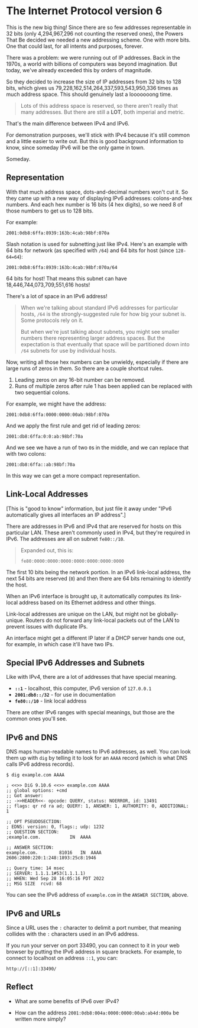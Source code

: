 # The Internet Protocol version 6

This is the new big thing! Since there are so few addresses
representable in 32 bits (only 4,294,967,296 not counting the reserved
ones), the Powers That Be decided we needed a new addressing scheme. One
with more bits. One that could last, for all intents and purposes,
forever.

There was a problem: we were running out of IP addresses. Back in the
1970s, a world with billions of computers was beyond imagination. But
today, we've already exceeded this by orders of magnitude.

So they decided to increase the size of IP addresses from 32 bits to 128
bits, which gives us 79,228,162,514,264,337,593,543,950,336 times as
much address space. This should genuinely last a looooooong time.

> Lots of this address space is reserved, so there aren't really that
> many addresses. But there are still a **LOT**, both imperial and
> metric.

That's the main difference between IPv4 and IPv6.

For demonstration purposes, we'll stick with IPv4 because it's still
common and a little easier to write out. But this is good background
information to know, since someday IPv6 will be the only game in town.

Someday.

## Representation

With that much address space, dots-and-decimal numbers won't cut it.  So
they came up with a new way of displaying IPv6 addresses: colons-and-hex
numbers. And each hex number is 16 bits (4 hex digits), so we need 8 of
those numbers to get us to 128 bits.

For example:

``` {.default}
2001:0db8:6ffa:8939:163b:4cab:98bf:070a
```

Slash notation is used for subnetting just like IPv4. Here's an example
with 64 bits for network (as specified with `/64`) and 64 bits for host
(since `128-64=64`):

``` {.default}
2001:0db8:6ffa:8939:163b:4cab:98bf:070a/64
```

64 bits for host! That means this subnet can have
18,446,744,073,709,551,616 hosts!

There's a lot of space in an IPv6 address!

> When we're talking about standard IPv6 addresses for particular hosts,
> `/64` is the strongly-suggested rule for how big your subnet is. Some
> protocols rely on it.
> 
> But when we're just talking about subnets, you might see smaller
> numbers there representing larger address spaces. But the expectation
> is that eventually that space will be partitioned down into `/64`
> subnets for use by individual hosts.

Now, writing all those hex numbers can be unwieldy, especially if there
are large runs of zeros in them. So there are a couple shortcut rules.

1. Leading zeros on any 16-bit number can be removed.
2. Runs of multiple zeros after rule 1 has been applied can be replaced
   with two sequential colons.

For example, we might have the address:

``` {.default}
2001:0db8:6ffa:0000:0000:00ab:98bf:070a
```

And we apply the first rule and get rid of leading zeros:

``` {.default}
2001:db8:6ffa:0:0:ab:98bf:70a
```

And we see we have a run of two `0`s in the middle, and we can replace
that with two colons:

``` {.default}
2001:db8:6ffa::ab:98bf:70a
```

In this way we can get a more compact representation.

## Link-Local Addresses

[This is "good to know" information, but just file it away under "IPv6
automatically gives all interfaces an IP address".]

There are addresses in IPv6 and IPv4 that are reserved for hosts on this
particular LAN. These aren't commonly used in IPv4, but they're required
in IPv6. The addresses are all on subnet `fe80::/10`.

> Expanded out, this is:
> ``` {.default}
> fe80:0000:0000:0000:0000:0000:0000:0000
> ```

The first 10 bits being the network portion. In an IPv6 link-local
address, the next 54 bits are reserved (`0`) and then there are 64 bits
remaining to identify the host.

When an IPv6 interface is brought up, it automatically computes its
link-local address based on its Ethernet address and other things.

Link-local addresses are unique on the LAN, but might not be
globally-unique. Routers do not forward any link-local packets out of
the LAN to prevent issues with duplicate IPs.

An interface might get a different IP later if a DHCP server hands one
out, for example, in which case it'll have two IPs.

## Special IPv6 Addresses and Subnets

Like with IPv4, there are a lot of addresses that have special meaning.

* **`::1`** - localhost, this computer, IPv6 version of `127.0.0.1`
* **`2001:db8::/32`** - for use in documentation
* **`fe80::/10`** - link local address

There are other IPv6 ranges with special meanings, but those are the
common ones you'll see.

## IPv6 and DNS

DNS maps human-readable names to IPv6 addresses, as well. You can look
them up with `dig` by telling it to look for an `AAAA` record (which is
what DNS calls IPv6 address records).

``` {.default}
$ dig example.com AAAA
```

``` {.default}
; <<>> DiG 9.10.6 <<>> example.com AAAA
;; global options: +cmd
;; Got answer:
;; ->>HEADER<<- opcode: QUERY, status: NOERROR, id: 13491
;; flags: qr rd ra ad; QUERY: 1, ANSWER: 1, AUTHORITY: 0, ADDITIONAL: 1

;; OPT PSEUDOSECTION:
; EDNS: version: 0, flags:; udp: 1232
;; QUESTION SECTION:
;example.com.			IN	AAAA

;; ANSWER SECTION:
example.com.		81016	IN	AAAA	2606:2800:220:1:248:1893:25c8:1946

;; Query time: 14 msec
;; SERVER: 1.1.1.1#53(1.1.1.1)
;; WHEN: Wed Sep 28 16:05:16 PDT 2022
;; MSG SIZE  rcvd: 68
```

You can see the IPv6 address of `example.com` in the `ANSWER SECTION`,
above.

## IPv6 and URLs

Since a URL uses the `:` character to delimit a port number, that
meaning collides with the `:` characters used in an IPv6 address.

If you run your server on port 33490, you can connect to it in your web
browser by putting the IPv6 address in square brackets. For example, to
connect to localhost on address `::1`, you can:

``` {.default}
http://[::1]:33490/
```

## Reflect

* What are some benefits of IPv6 over IPv4?

* How can the address `2001:0db8:004a:0000:0000:00ab:ab4d:000a` be
  written more simply?
